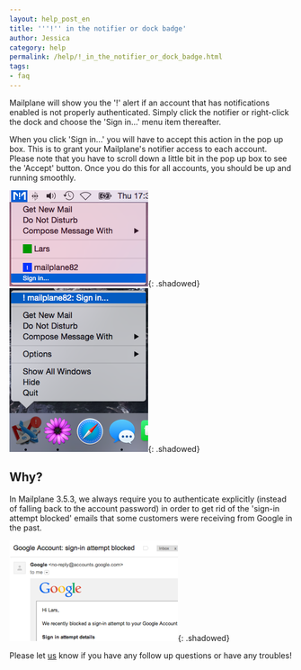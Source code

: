 ```yaml
---
layout: help_post_en
title: '''!'' in the notifier or dock badge'
author: Jessica
category: help
permalink: /help/!_in_the_notifier_or_dock_badge.html
tags:
- faq
---
```


Mailplane will show you the '!' alert if an account that has notifications enabled is not properly authenticated. Simply click the notifier or right-click the dock and choose the 'Sign&nbsp;in...' menu item thereafter.

When you click 'Sign in...' you will have to accept this action in the pop up box. This is to grant your Mailplane's notifier access to each account. Please note that you have to scroll down a little bit in the pop up box to see the 'Accept' button. Once you do this for all accounts, you should be up and running smoothly.

![Status Bar](/assets/help/2015-07-17-!_in_the_notifier_or_dock_badge/status_bar.png){: .shadowed}&nbsp;&nbsp;&nbsp;&nbsp;&nbsp;![Dock Icon](/assets/help/2015-07-17-!_in_the_notifier_or_dock_badge/dock_icon.png){: .shadowed}

Why?
---

In Mailplane 3.5.3, we always require you to authenticate explicitly (instead of falling back to the account password) in order to get rid of the 'sign-in attempt blocked' emails that some customers were receiving from Google in the past.

![Sign in attempt blocked](/assets/help/2015-07-17-!_in_the_notifier_or_dock_badge/sign_in_attempt_blocked.png){: .shadowed}

Please let [us](mailto:support@mailplaneapp.com) know if you have any follow up questions or have any troubles!

